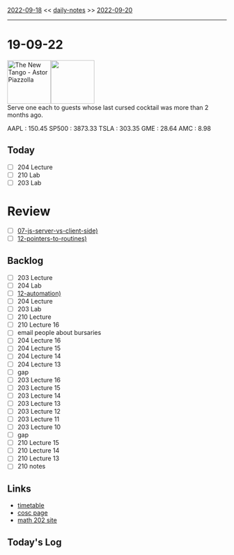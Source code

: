 [2022-09-18](daily_notes/2022-09-18) << [daily-notes](notes/daily-notes.md) >> [2022-09-20](daily_notes/2022-09-20)

---
# 19-09-22
<a href='spotify:album:4C0wWqAGX8EegAkSQJXjtu'><img src='https://i.scdn.co/image/ab67616d0000b2734e77b16152bdf157eba176bb' alt='The New Tango - Astor Piazzolla' height=100></a><img src='https://imgs.xkcd.com/comics/cursed_mrna_cocktail.png' height=100>
<br>Serve one each to guests whose last cursed cocktail was more than 2 months ago.

AAPL : 150.45 
SP500 : 3873.33 
TSLA : 303.35
GME : 28.64
AMC : 8.98

## Today

- [ ] 204 Lecture
- [ ] 210 Lab
- [ ] 203 Lab

# Review
- [ ] [07-js-server-vs-client-side)](notes/07-js-server-vs-client-side.md)
- [ ] [12-pointers-to-routines)](notes/12-pointers-to-routines.md)

## Backlog
- [ ] 203 Lecture
- [ ] 204 Lab
- [ ] [12-automation)](notes/12-automation.md)
- [ ] 204 Lecture
- [ ] 203 Lab
- [ ] 210 Lecture
- [ ] 210 Lecture 16
- [ ] email people about bursaries
- [ ] 204 Lecture 16
- [ ] 204 Lecture 15
- [ ] 204 Lecture 14
- [ ] 204 Lecture 13
- [ ] gap
- [ ] 203 Lecture 16
- [ ] 203 Lecture 15
- [ ] 203 Lecture 14
- [ ] 203 Lecture 13
- [ ] 203 Lecture 12
- [ ] 203 Lecture 11
- [ ] 203 Lecture 10
- [ ] gap
- [ ] 210 Lecture 15
- [ ] 210 Lecture 14
- [ ] 210 Lecture 13
- [ ] 210 notes

## Links
- [timetable](https://i.imgur.com/9ghbvAG.png)
- [cosc page](https://cosc203.cspages.otago.ac.nz)
- [math 202 site](https://www.maths.otago.ac.nz/?resOLAF)

## Today's Log